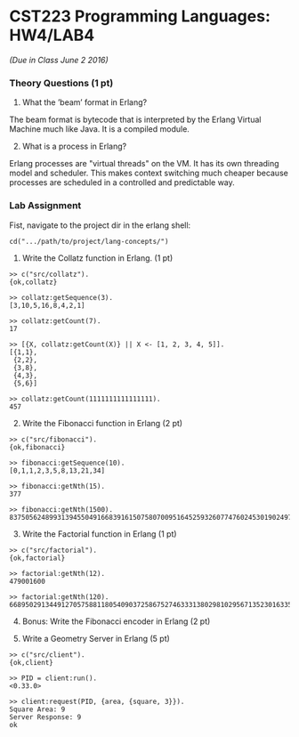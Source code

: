 # CST223 Programming Languages: HW4/LAB4
_(Due in Class June 2 2016)_

### Theory Questions (1 pt)
1. What the ’beam’ format in Erlang?

The beam format is bytecode that is interpreted by the Erlang Virtual Machine much like Java. It is a compiled module.

2. What is a process in Erlang?

Erlang processes are "virtual threads" on the VM. It has its own threading model and scheduler. This makes context switching much cheaper because processes are scheduled in a controlled and predictable way.


### Lab Assignment
Fist, navigate to the project dir in the erlang shell:
```
cd(".../path/to/project/lang-concepts/")
```

1. Write the Collatz function in Erlang. (1 pt)
```
>> c("src/collatz").        
{ok,collatz}

>> collatz:getSequence(3).
[3,10,5,16,8,4,2,1]

>> collatz:getCount(7).
17

>> [{X, collatz:getCount(X)} || X <- [1, 2, 3, 4, 5]].
[{1,1},
 {2,2},
 {3,8},
 {4,3},
 {5,6}]

>> collatz:getCount(1111111111111111).
457
```

2. Write the Fibonacci function in Erlang (2 pt)
```
>> c("src/fibonacci").                                                    
{ok,fibonacci}

>> fibonacci:getSequence(10).
[0,1,1,2,3,5,8,13,21,34]

>> fibonacci:getNth(15).
377

>> fibonacci:getNth(1500).
8375056248993139455049166839161507580700951645259326077476024530190249793122625956172711451179970423221527641010767943444743688189586986881311526079669891181504713074057187888904564000541671421981786662930007521318154320452258888890718832980474892271737110708355492262357711279126593613602544365827073452325051001
```


3. Write the Factorial function in Erlang (1 pt)
```
>> c("src/factorial").                                                    
{ok,factorial}

>> factorial:getNth(12).
479001600

>> factorial:getNth(120).
6689502913449127057588118054090372586752746333138029810295671352301633557244962989366874165271984981308157637893214090552534408589408121859898481114389650005964960521256960000000000000000000000000000
```

4. Bonus: Write the Fibonacci encoder in Erlang (2 pt)


5. Write a Geometry Server in Erlang (5 pt)

```
>> c("src/client").
{ok,client}

>> PID = client:run().
<0.33.0>

>> client:request(PID, {area, {square, 3}}).
Square Area: 9
Server Response: 9
ok

```
